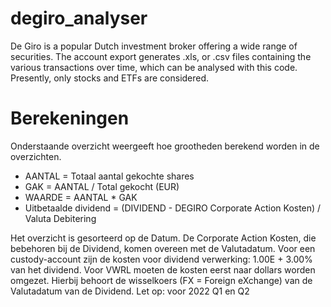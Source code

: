 # degiro_analyser
De Giro is a popular Dutch investment broker offering a wide range of securities. The account export generates .xls, or .csv files containing the various transactions over time, which can be analysed with this code. Presently, only stocks and ETFs are considered.

# Berekeningen
Onderstaande overzicht weergeeft hoe grootheden berekend worden in de overzichten.
 - AANTAL = Totaal aantal gekochte shares
 - GAK = AANTAL / Total gekocht (EUR)
 - WAARDE = AANTAL * GAK
 - Uitbetaalde dividend = (DIVIDEND - DEGIRO Corporate Action Kosten) / Valuta Debitering
 
Het overzicht is gesorteerd op de Datum. De Corporate Action Kosten, die bebehoren bij de Dividend, komen overeen met de Valutadatum. Voor een custody-account zijn de kosten voor dividend verwerking: 1.00E + 3.00% van het dividend. Voor VWRL moeten de kosten eerst naar dollars worden omgezet. Hierbij behoort de wisselkoers (FX = Foreign eXchange) van de Valutadatum van de Dividend. Let op: voor 2022 Q1 en Q2

